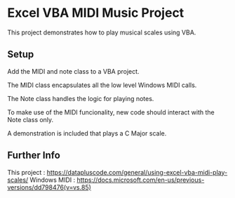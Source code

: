 
# Excel VBA MIDI Music Project

This project demonstrates how to play musical scales using VBA.

## Setup

Add the MIDI and note class to a VBA project.

The MIDI class encapsulates all the low level Windows MIDI calls.

The Note class handles the logic for playing notes.

To make use of the MIDI funcionality, new code should interact with the Note class only.

A demonstration is included that plays a C Major scale.

## Further Info

This project : https://datapluscode.com/general/using-excel-vba-midi-play-scales/
Windows MIDI : https://docs.microsoft.com/en-us/previous-versions/dd798476(v=vs.85)
